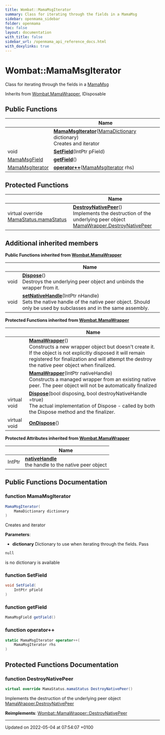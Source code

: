```yaml
---
title: Wombat::MamaMsgIterator
summary: Class for iterating through the fields in a MamaMsg
sidebar: openmama_sidebar
folder: openmama
toc: false
layout: documentation
with_title: false
sidebar_url: /openmama_api_reference_docs.html
with_doxylinks: true
---
```


# Wombat::MamaMsgIterator



Class for iterating through the fields in a [MamaMsg](classWombat_1_1MamaMsg.html)

Inherits from [Wombat.MamaWrapper](classWombat_1_1MamaWrapper.html), IDisposable

## Public Functions

|                | Name           |
| -------------- | -------------- |
| | **[MamaMsgIterator](classWombat_1_1MamaMsgIterator.html#function-mamamsgiterator)**([MamaDictionary](classWombat_1_1MamaDictionary.html) dictionary)<br>Creates and iterator  |
| void | **[SetField](classWombat_1_1MamaMsgIterator.html#function-setfield)**(IntPtr pField) |
| [MamaMsgField](classWombat_1_1MamaMsgField.html) | **[getField](classWombat_1_1MamaMsgIterator.html#function-getfield)**() |
| [MamaMsgIterator](classWombat_1_1MamaMsgIterator.html) | **[operator++](classWombat_1_1MamaMsgIterator.html#function-operator++)**([MamaMsgIterator](classWombat_1_1MamaMsgIterator.html) rhs) |

## Protected Functions

|                | Name           |
| -------------- | -------------- |
| virtual override [MamaStatus.mamaStatus](classWombat_1_1MamaStatus.html#enum-mamastatus) | **[DestroyNativePeer](classWombat_1_1MamaMsgIterator.html#function-destroynativepeer)**()<br>Implements the destruction of the underlying peer object [MamaWrapper.DestroyNativePeer]() |

## Additional inherited members

**Public Functions inherited from [Wombat.MamaWrapper](classWombat_1_1MamaWrapper.html)**

|                | Name           |
| -------------- | -------------- |
| void | **[Dispose](classWombat_1_1MamaWrapper.html#function-dispose)**()<br>Destroys the underlying peer object and unbinds the wrapper from it.  |
| void | **[setNativeHandle](classWombat_1_1MamaWrapper.html#function-setnativehandle)**(IntPtr nHandle)<br>Sets the native handle of the native peer object. Should only be used by subclasses and in the same assembly.  |

**Protected Functions inherited from [Wombat.MamaWrapper](classWombat_1_1MamaWrapper.html)**

|                | Name           |
| -------------- | -------------- |
| | **[MamaWrapper](classWombat_1_1MamaWrapper.html#function-mamawrapper)**()<br>Constructs a new wrapper object but doesn't create it. If the object is not explicitly disposed it will remain registered for finalization and will attempt the destroy the native peer object when finalized.  |
| | **[MamaWrapper](classWombat_1_1MamaWrapper.html#function-mamawrapper)**(IntPtr nativeHandle)<br>Constructs a managed wrapper from an existing native peer. The peer object will not be automatically finalized  |
| virtual void | **[Dispose](classWombat_1_1MamaWrapper.html#function-dispose)**(bool disposing, bool destroyNativeHandle =true)<br>The actual implementation of Dispose - called by both the Dispose method and the finalizer.  |
| virtual void | **[OnDispose](classWombat_1_1MamaWrapper.html#function-ondispose)**() |

**Protected Attributes inherited from [Wombat.MamaWrapper](classWombat_1_1MamaWrapper.html)**

|                | Name           |
| -------------- | -------------- |
| IntPtr | **[nativeHandle](classWombat_1_1MamaWrapper.html#variable-nativehandle)** <br>the handle to the native peer object  |


## Public Functions Documentation

### function MamaMsgIterator

```csharp
MamaMsgIterator(
    MamaDictionary dictionary
)
```

Creates and iterator 

**Parameters**: 

  * **dictionary** Dictionary to use when iterating through the fields. Pass 

```cpp
null
```

 is no dictionary is available


### function SetField

```csharp
void SetField(
    IntPtr pField
)
```


### function getField

```csharp
MamaMsgField getField()
```


### function operator++

```csharp
static MamaMsgIterator operator++(
    MamaMsgIterator rhs
)
```


## Protected Functions Documentation

### function DestroyNativePeer

```csharp
virtual override MamaStatus.mamaStatus DestroyNativePeer()
```

Implements the destruction of the underlying peer object [MamaWrapper.DestroyNativePeer]()

**Reimplements**: [Wombat::MamaWrapper::DestroyNativePeer](classWombat_1_1MamaWrapper.html#function-destroynativepeer)


-------------------------------

Updated on 2022-05-04 at 07:54:07 +0100